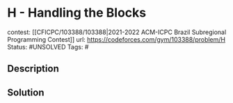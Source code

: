 # H - Handling the Blocks

contest: [[CFICPC/103388/103388|2021-2022 ACM-ICPC Brazil Subregional Programming Contest]]
url: https://codeforces.com/gym/103388/problem/H
Status: #UNSOLVED
Tags: #

## Description

## Solution

